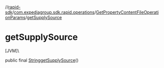 //[rapid-sdk](../../../index.md)/[com.expediagroup.sdk.rapid.operations](../index.md)/[GetPropertyContentFileOperationParams](index.md)/[getSupplySource](get-supply-source.md)

# getSupplySource

[JVM]\

public final [String](https://docs.oracle.com/javase/8/docs/api/java/lang/String.html)[getSupplySource](get-supply-source.md)()
